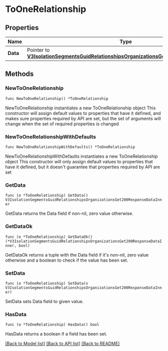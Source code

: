 # ToOneRelationship

## Properties

Name | Type | Description | Notes
------------ | ------------- | ------------- | -------------
**Data** | Pointer to [**V3IsolationSegmentsGuidRelationshipsOrganizationsGet200ResponseDataInner**](V3IsolationSegmentsGuidRelationshipsOrganizationsGet200ResponseDataInner.md) |  | [optional] 

## Methods

### NewToOneRelationship

`func NewToOneRelationship() *ToOneRelationship`

NewToOneRelationship instantiates a new ToOneRelationship object
This constructor will assign default values to properties that have it defined,
and makes sure properties required by API are set, but the set of arguments
will change when the set of required properties is changed

### NewToOneRelationshipWithDefaults

`func NewToOneRelationshipWithDefaults() *ToOneRelationship`

NewToOneRelationshipWithDefaults instantiates a new ToOneRelationship object
This constructor will only assign default values to properties that have it defined,
but it doesn't guarantee that properties required by API are set

### GetData

`func (o *ToOneRelationship) GetData() V3IsolationSegmentsGuidRelationshipsOrganizationsGet200ResponseDataInner`

GetData returns the Data field if non-nil, zero value otherwise.

### GetDataOk

`func (o *ToOneRelationship) GetDataOk() (*V3IsolationSegmentsGuidRelationshipsOrganizationsGet200ResponseDataInner, bool)`

GetDataOk returns a tuple with the Data field if it's non-nil, zero value otherwise
and a boolean to check if the value has been set.

### SetData

`func (o *ToOneRelationship) SetData(v V3IsolationSegmentsGuidRelationshipsOrganizationsGet200ResponseDataInner)`

SetData sets Data field to given value.

### HasData

`func (o *ToOneRelationship) HasData() bool`

HasData returns a boolean if a field has been set.


[[Back to Model list]](../README.md#documentation-for-models) [[Back to API list]](../README.md#documentation-for-api-endpoints) [[Back to README]](../README.md)



